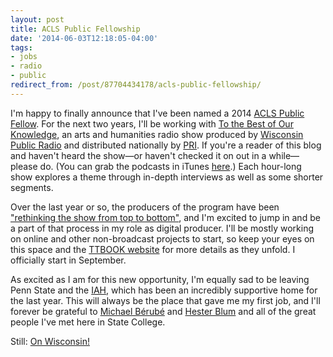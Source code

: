 ```yaml
--- 
layout: post 
title: ACLS Public Fellowship 
date: '2014-06-03T12:18:05-04:00' 
tags: 
- jobs 
- radio 
- public 
redirect_from: /post/87704434178/acls-public-fellowship/
---
```


I'm happy to finally announce that I've been named a 2014 [ACLS Public
Fellow](http://www.acls.org/research/publicfellows.aspx?id=7006). For
the next two years, I'll be working with [To the Best of Our
Knowledge](http://ttbook.org), an arts and humanities radio show
produced by [Wisconsin Public Radio](http://www.wpr.org/) and
distributed nationally by [PRI](http://www.pri.org/). If you're a reader
of this blog and haven't heard the show—or haven't checked it on out in
a while—please do. (You can grab the podcasts in iTunes
[here](https://itunes.apple.com/us/podcast/pri-to-best-our-knowledge/id471896367?mt=2).)
Each hour-long show explores a theme through in-depth interviews as well
as some shorter segments.

Over the last year or so, the producers of the program have been
["rethinking the show from top to
bottom"](http://www.current.org/2014/04/to-the-best-of-our-knowledge-a-weekend-staple-from-wisconsin-gets-makeover/),
and I'm excited to jump in and be a part of that process in my role as
digital producer. I'll be mostly working on online and other
non-broadcast projects to start, so keep your eyes on this space and the
[TTBOOK website](http://ttbook.org) for more details as they unfold. I
officially start in September.

As excited as I am for this new opportunity, I'm equally sad to be
leaving Penn State and the [IAH](http://iah.psu.edu/), which has been an
incredibly supportive home for the last year. This will always be the
place that gave me my first job, and I'll forever be grateful to
[Michael Bérubé](https://twitter.com/MichaelBerube1) and [Hester
Blum](https://twitter.com/HesterBlum) and all of the great people I've
met here in State College.

Still: [On Wisconsin!](http://archives.library.wisc.edu/uw-archives/exhibits/onwisconsin/songcontroversies.html)
